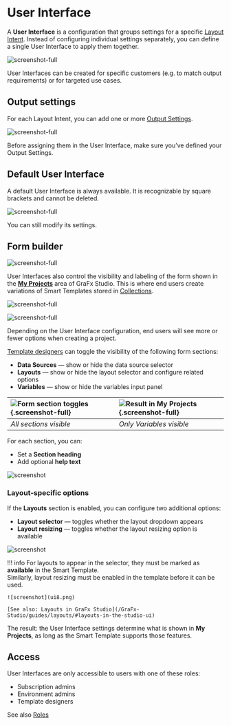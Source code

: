 # User Interface

A **User Interface** is a configuration that groups settings for a specific [Layout Intent](/GraFx-Studio/concepts/layout-intent/). Instead of configuring individual settings separately, you can define a single User Interface to apply them together.

![screenshot-full](ui1.png)

User Interfaces can be created for specific customers (e.g. to match output requirements) or for targeted use cases.

## Output settings

For each Layout Intent, you can add one or more [Output Settings](/GraFx-Studio/concepts/output-settings/).

![screenshot-full](ui2.png)

Before assigning them in the User Interface, make sure you’ve defined your Output Settings.

## Default User Interface

A default User Interface is always available. It is recognizable by square brackets and cannot be deleted.

![screenshot-full](ui3.png)

You can still modify its settings.

## Form builder

![screenshot-full](ui4.png)

User Interfaces also control the visibility and labeling of the form shown in the [**My Projects**](/GraFx-Studio/concepts/template-management/#my-projects) area of GraFx Studio. This is where end users create variations of Smart Templates stored in [Collections](/GraFx-Studio/concepts/template-management/#template-collection).

![screenshot-full](ui10.png)

![screenshot-full](ui11.png)

Depending on the User Interface configuration, end users will see more or fewer options when creating a project.

[Template designers](/CHILI-GraFx/users/template-designer/) can toggle the visibility of the following form sections:

- **Data Sources** — show or hide the data source selector
- **Layouts** — show or hide the layout selector and configure related options
- **Variables** — show or hide the variables input panel

| ![Form section toggles](ui13.png){.screenshot-full} | ![Result in My Projects](ui14.png){.screenshot-full} |
|:--|:--|
| *All sections visible* | *Only Variables visible* |

For each section, you can:

- Set a **Section heading**
- Add optional **help text**

![screenshot](ui7.png)

### Layout-specific options

If the **Layouts** section is enabled, you can configure two additional options:

- **Layout selector** — toggles whether the layout dropdown appears
- **Layout resizing** — toggles whether the layout resizing option is available

![screenshot](ui6.png)

!!! info
    For layouts to appear in the selector, they must be marked as **available** in the Smart Template.  
    Similarly, layout resizing must be enabled in the template before it can be used.

    ![screenshot](ui8.png)

    [See also: Layouts in GraFx Studio](/GraFx-Studio/guides/layouts/#layouts-in-the-studio-ui)

The result: the User Interface settings determine what is shown in **My Projects**, as long as the Smart Template supports those features.

## Access

User Interfaces are only accessible to users with one of these roles:

- Subscription admins
- Environment admins
- Template designers

See also [Roles](/CHILI-GraFx/users/roles/#roles)